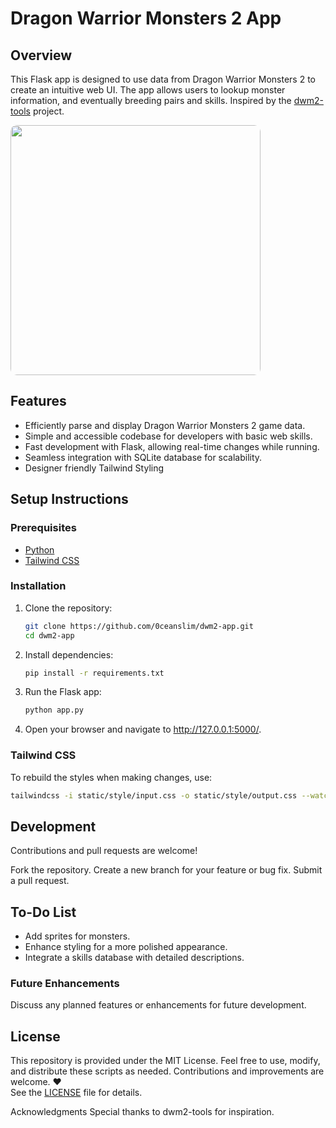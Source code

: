 # Dragon Warrior Monsters 2 App

## Overview

This Flask app is designed to use data from Dragon Warrior Monsters 2 to create an intuitive web UI. The app allows users to lookup monster information, and eventually breeding pairs and skills. Inspired by the [dwm2-tools](https://github.com/MetroWind/dwm2-tools) project.

<img src=https://git.happytavern.co/OceanSlim/dwm-app/raw/branch/main/static/img/appScreen.png style="border-radius: 10px; width: 400px;">

## Features

- Efficiently parse and display Dragon Warrior Monsters 2 game data.
- Simple and accessible codebase for developers with basic web skills.
- Fast development with Flask, allowing real-time changes while running.
- Seamless integration with SQLite database for scalability.
- Designer friendly Tailwind Styling

## Setup Instructions

### Prerequisites

- [Python](https://www.python.org/downloads/) 
- [Tailwind CSS](https://github.com/tailwindlabs/tailwindcss/releases/latest)

### Installation

1. Clone the repository:

   ```bash
   git clone https://github.com/0ceanslim/dwm2-app.git
   cd dwm2-app
   ```
2. Install dependencies:

    ```bash
    pip install -r requirements.txt
    ```
3. Run the Flask app:

    ```bash
    python app.py
    ```

4. Open your browser and navigate to http://127.0.0.1:5000/.


### Tailwind CSS
To rebuild the styles when making changes, use:

```bash
tailwindcss -i static/style/input.css -o static/style/output.css --watch
```

## Development
Contributions and pull requests are welcome!

Fork the repository.
Create a new branch for your feature or bug fix.
Submit a pull request.

## To-Do List
- Add sprites for monsters.
- Enhance styling for a more polished appearance.
- Integrate a skills database with detailed descriptions.

### Future Enhancements
Discuss any planned features or enhancements for future development.

## License

This repository is provided under the MIT License. Feel free to use, modify, and distribute these scripts as needed. Contributions and improvements are welcome. ❤️    
See the [LICENSE](LICENSE) file for details.

Acknowledgments
Special thanks to dwm2-tools for inspiration.